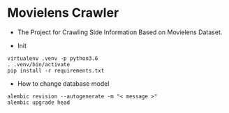 # Movielens Crawler

* The Project for Crawling Side Information Based on Movielens Dataset.

* Init
```
virtualenv .venv -p python3.6
. .venv/bin/activate
pip install -r requirements.txt
```

* How to change database model
```
alembic revision --autogenerate -m "< message >"
alembic upgrade head
```
